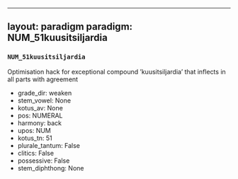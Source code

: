 
---
layout: paradigm
paradigm: NUM_51kuusitsiljardia
---
### ` NUM_51kuusitsiljardia `

Optimisation hack for exceptional compound ’kuusitsiljardia’ that inflects in all parts with agreement
* grade_dir: weaken
* stem_vowel: None
* kotus_av: None
* pos: NUMERAL
* harmony: back
* upos: NUM
* kotus_tn: 51
* plurale_tantum: False
* clitics: False
* possessive: False
* stem_diphthong: None
